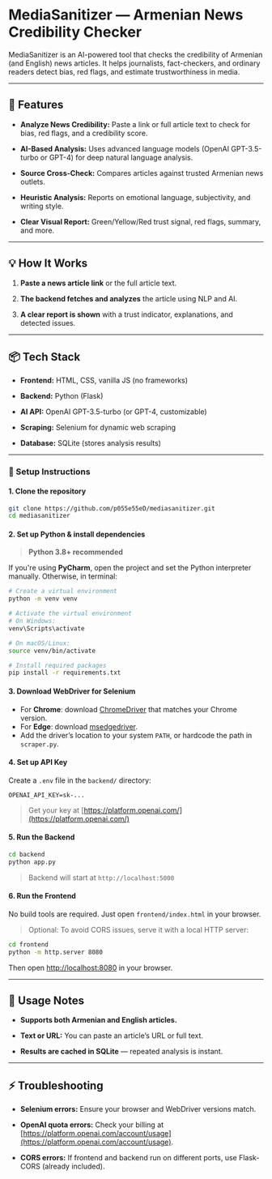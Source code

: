 # MediaSanitizer — Armenian News Credibility Checker

MediaSanitizer is an AI-powered tool that checks the credibility of Armenian (and English) news articles. It helps journalists, fact-checkers, and ordinary readers detect bias, red flags, and estimate trustworthiness in media.


---

## 🚀 Features

- **Analyze News Credibility:** Paste a link or full article text to check for bias, red flags, and a credibility score.
    
- **AI-Based Analysis:** Uses advanced language models (OpenAI GPT-3.5-turbo or GPT-4) for deep natural language analysis.
    
- **Source Cross-Check:** Compares articles against trusted Armenian news outlets.
    
- **Heuristic Analysis:** Reports on emotional language, subjectivity, and writing style.
    
- **Clear Visual Report:** Green/Yellow/Red trust signal, red flags, summary, and more.

---

## 💡 How It Works

1. **Paste a news article link** or the full article text.
    
2. **The backend fetches and analyzes** the article using NLP and AI.
    
3. **A clear report is shown** with a trust indicator, explanations, and detected issues.
    

---

## 📦 Tech Stack

- **Frontend:** HTML, CSS, vanilla JS (no frameworks)
    
- **Backend:** Python (Flask)
    
- **AI API:** OpenAI GPT-3.5-turbo (or GPT-4, customizable)
    
- **Scraping:** Selenium for dynamic web scraping
    
- **Database:** SQLite (stores analysis results)
    

---
### 🔧 Setup Instructions

#### 1. Clone the repository

```bash
git clone https://github.com/p055e55eD/mediasanitizer.git
cd mediasanitizer
```

#### 2. Set up Python & install dependencies

> **Python 3.8+ recommended**

If you're using **PyCharm**, open the project and set the Python interpreter manually.
Otherwise, in terminal:

```bash
# Create a virtual environment
python -m venv venv

# Activate the virtual environment
# On Windows:
venv\Scripts\activate

# On macOS/Linux:
source venv/bin/activate

# Install required packages
pip install -r requirements.txt
```

#### 3. Download WebDriver for Selenium

* For **Chrome**: download [ChromeDriver](https://chromedriver.chromium.org/downloads) that matches your Chrome version.
* For **Edge**: download [msedgedriver](https://developer.microsoft.com/en-us/microsoft-edge/tools/webdriver/).
* Add the driver’s location to your system `PATH`, or hardcode the path in `scraper.py`.

#### 4. Set up API Key

Create a `.env` file in the `backend/` directory:

```env
OPENAI_API_KEY=sk-...
```

> Get your key at [https://platform.openai.com/](https://platform.openai.com/)

#### 5. Run the Backend

```bash
cd backend
python app.py
```

> Backend will start at `http://localhost:5000`

#### 6. Run the Frontend

No build tools are required. Just open `frontend/index.html` in your browser.

> Optional: To avoid CORS issues, serve it with a local HTTP server:

```bash
cd frontend
python -m http.server 8080
```

Then open [http://localhost:8080](http://localhost:8080) in your browser.

---

## 📝 Usage Notes

- **Supports both Armenian and English articles.**
    
- **Text or URL:** You can paste an article’s URL or full text.
    
- **Results are cached in SQLite** — repeated analysis is instant.
    

---

## ⚡️ Troubleshooting

- **Selenium errors:** Ensure your browser and WebDriver versions match.
    
- **OpenAI quota errors:** Check your billing at [https://platform.openai.com/account/usage](https://platform.openai.com/account/usage).
    
- **CORS errors:** If frontend and backend run on different ports, use Flask-CORS (already included).
